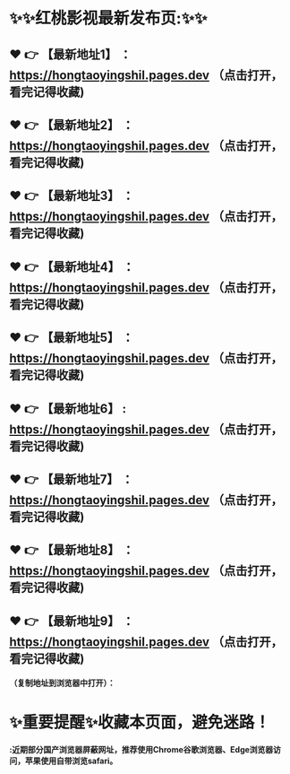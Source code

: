 # :sparkles::sparkles:红桃影视最新发布页::sparkles::sparkles:

 :heart: :point_right: 【最新地址1】 ：https://hongtaoyingshil.pages.dev   （点击打开，看完记得收藏)
 ------
 :heart: :point_right: 【最新地址2】 ：https://hongtaoyingshil.pages.dev   （点击打开，看完记得收藏)
 ------
 :heart: :point_right: 【最新地址3】 ：https://hongtaoyingshil.pages.dev   （点击打开，看完记得收藏)
 ------
 :heart: :point_right: 【最新地址4】 ：https://hongtaoyingshil.pages.dev   （点击打开，看完记得收藏)
 ------
 :heart: :point_right: 【最新地址5】 ：https://hongtaoyingshil.pages.dev   （点击打开，看完记得收藏)
 ------
 :heart: :point_right: 【最新地址6】 : https://hongtaoyingshil.pages.dev   （点击打开，看完记得收藏)
 ------
 :heart: :point_right: 【最新地址7】 ：https://hongtaoyingshil.pages.dev   （点击打开，看完记得收藏)
 ------
 :heart: :point_right: 【最新地址8】 ：https://hongtaoyingshil.pages.dev   （点击打开，看完记得收藏)
 ------
 :heart: :point_right: 【最新地址9】 ：https://hongtaoyingshil.pages.dev   （点击打开，看完记得收藏)
  ------

  
#### （复制地址到浏览器中打开）：
# :sparkles:重要提醒:sparkles:收藏本页面，避免迷路！
#### :近期部分国产浏览器屏蔽网址，推荐使用Chrome谷歌浏览器、Edge浏览器访问，苹果使用自带浏览safari。
